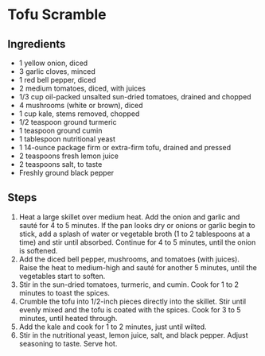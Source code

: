 # Tofu Scramble

## Ingredients
- 1 yellow onion, diced
- 3 garlic cloves, minced
- 1 red bell pepper, diced
- 2 medium tomatoes, diced, with juices
- 1/3 cup oil-packed unsalted sun-dried tomatoes, drained and chopped
- 4 mushrooms (white or brown), diced
- 1 cup kale, stems removed, chopped
- 1/2 teaspoon ground turmeric
- 1 teaspoon ground cumin
- 1 tablespoon nutritional yeast
- 1 14-ounce package firm or extra-firm tofu, drained and pressed
- 2 teaspoons fresh lemon juice
- 2 teaspoons salt, to taste
- Freshly ground black pepper

## Steps
1. Heat a large skillet over medium heat. Add the onion and garlic and sauté for 4 to 5 minutes. If the pan looks dry or onions or garlic begin to stick, add a splash of water or vegetable broth (1 to 2 tablespoons at a time) and stir until absorbed. Continue for 4 to 5 minutes, until the onion is softened.
2. Add the diced bell pepper, mushrooms, and tomatoes (with juices). Raise the heat to medium-high and sauté for another 5 minutes, until the vegetables start to soften.
3. Stir in the sun-dried tomatoes, turmeric, and cumin. Cook for 1 to 2 minutes to toast the spices.
4. Crumble the tofu into 1/2-inch pieces directly into the skillet. Stir until evenly mixed and the tofu is coated with the spices. Cook for 3 to 5 minutes, until heated through.
5. Add the kale and cook for 1 to 2 minutes, just until wilted.
6. Stir in the nutritional yeast, lemon juice, salt, and black pepper. Adjust seasoning to taste. Serve hot.